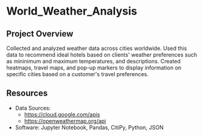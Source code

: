 # World_Weather_Analysis

## Project Overview
Collected and analyzed weather data across cities worldwide. Used this data to recommend ideal hotels based on clients' weather preferences such as mininimum and maximum temperatures, and descriptions. Created heatmaps, travel maps, and pop-up markers to display information on specific cities based on a customer's travel preferences. 

## Resources
- Data Sources: 
  -  https://cloud.google.com/apis
  -  https://openweathermap.org/api
- Software: Jupyter Notebook, Pandas, CitiPy, Python, JSON
